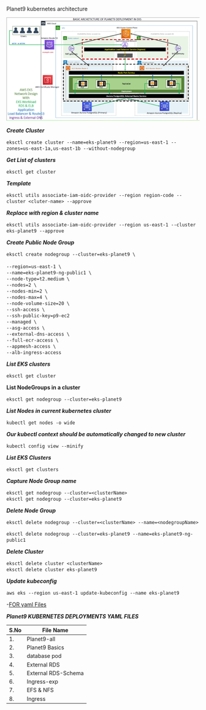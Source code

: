 Planet9 kubernetes architecture

![](07.Images/Planet9%20architecture.png)

***Create Cluster***
```
eksctl create cluster --name=eks-planet9 --region=us-east-1 --zones=us-east-1a,us-east-1b --without-nodegroup
```
***Get List of clusters***
```
eksctl get cluster
```
***Template***
```
eksctl utils associate-iam-oidc-provider --region region-code --cluster <cluter-name> --approve
```
***Replace with region & cluster name***
```
eksctl utils associate-iam-oidc-provider --region us-east-1 --cluster eks-planet9 --approve
```
***Create Public Node Group***
```
eksctl create nodegroup --cluster=eks-planet9 \

--region=us-east-1 \
--name=eks-planet9-ng-public1 \
--node-type=t2.medium \
--nodes=2 \
--nodes-min=2 \
--nodes-max=4 \
--node-volume-size=20 \
--ssh-access \
--ssh-public-key=p9-ec2 
--managed \
--asg-access \
--external-dns-access \
--full-ecr-access \
--appmesh-access \
--alb-ingress-access
```
***List EKS clusters***
 ```
 eksctl get cluster
 ```
**List NodeGroups in a cluster**

```
eksctl get nodegroup --cluster=eks-planet9
```
***List Nodes in current kubernetes cluster***

```
kubectl get nodes -o wide
```

***Our kubectl context should be automatically changed to new cluster***

```
kubectl config view --minify
```

***List EKS Clusters***

```
eksctl get clusters
```

***Capture Node Group name***
```
eksctl get nodegroup --cluster=<clusterName>
eksctl get nodegroup --cluster=eks-planet9
```
***Delete Node Group***
```
eksctl delete nodegroup --cluster=<clusterName> --name=<nodegroupName>
```
```
eksctl delete nodegroup --cluster=eks-planet9 --name=eks-planet9-ng-public1
```

***Delete Cluster***

```
eksctl delete cluster <clusterName>
eksctl delete cluster eks-planet9

```
***Update kubeconfig***
  
```
aws eks --region us-east-1 update-kubeconfig --name eks-planet9
```

-[FOR yaml Files](https://github.com/itsramkumared/planet9-kubernetes-deployments)

***Planet9 KUBERNETES DEPLOYMENTS YAML FILES***

| S.No | File Name|
| ---- | ------------------- |
| 1.   | Planet9-all |
| 2.   | Planet9 Basics |
| 3.   | database pod |
| 4.   | External RDS |
| 5.   | External RDS-Schema |
| 6.   | Ingress-exp |
| 7.   | EFS & NFS  |
| 8.   | Ingress  |